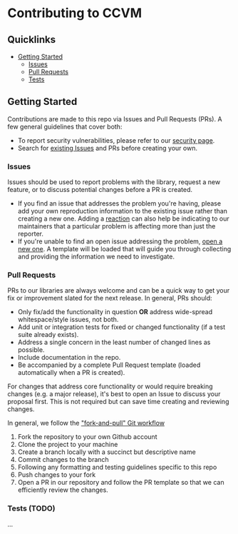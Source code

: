 # Contributing to CCVM


## Quicklinks

* [Getting Started](#getting-started)
  * [Issues](#issues)
  * [Pull Requests](#pull-requests)
  * [Tests](#tests)

## Getting Started

Contributions are made to this repo via Issues and Pull Requests (PRs). A few general guidelines that cover both:

- To report security vulnerabilities, please refer to our [security page](https:/github.com/1QB-Information-Technologies/.github/SECURITY.md).
- Search for [existing Issues](https://github.com/1QB-Information-Technologies/ccvm/issues) and PRs before creating your own.


### Issues

Issues should be used to report problems with the library, request a new feature, or to discuss potential changes before a PR is created. 

- If you find an issue that addresses the problem you're having, please add your
  own reproduction information to the existing issue rather than creating a new
  one. Adding a [reaction](https://github.blog/2016-03-10-add-reactions-to-pull-requests-issues-and-comments/) can also help be indicating to our maintainers that a particular problem is affecting more than just the reporter.
- If you're unable to find an open issue addressing the problem, [open a new one](https://github.com/1QB-Information-Technologies/ccvm/issues/new). A template will be loaded that will guide you through collecting and providing the information we need to investigate.


### Pull Requests

PRs to our libraries are always welcome and can be a quick way to get your fix or improvement slated for the next release. In general, PRs should:

- Only fix/add the functionality in question **OR** address wide-spread whitespace/style issues, not both.
- Add unit or integration tests for fixed or changed functionality (if a test suite already exists).
- Address a single concern in the least number of changed lines as possible.
- Include documentation in the repo.
- Be accompanied by a complete Pull Request template (loaded automatically when a PR is created).

For changes that address core functionality or would require breaking changes (e.g. a major release), it's best to open an Issue to discuss your proposal first. This is not required but can save time creating and reviewing changes.

In general, we follow the ["fork-and-pull" Git workflow](https://github.com/susam/gitpr)

1. Fork the repository to your own Github account
2. Clone the project to your machine
3. Create a branch locally with a succinct but descriptive name
4. Commit changes to the branch
5. Following any formatting and testing guidelines specific to this repo
6. Push changes to your fork
7. Open a PR in our repository and follow the PR template so that we can efficiently review the changes.

### Tests (TODO)

...

